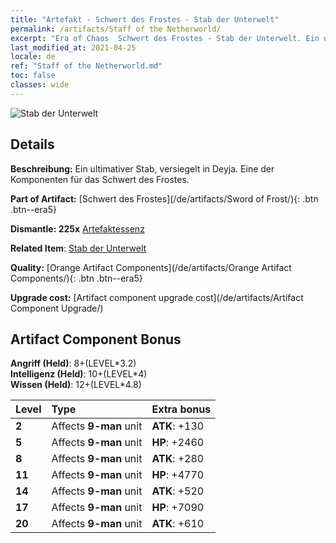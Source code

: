 ```yaml
---
title: "Artefakt - Schwert des Frostes - Stab der Unterwelt"
permalink: /artifacts/Staff of the Netherworld/
excerpt: "Era of Chaos  Schwert des Frostes - Stab der Unterwelt. Ein ultimativer Stab, versiegelt in Deyja. Eine der Komponenten für das Schwert des Frostes."
last_modified_at: 2021-04-25
locale: de
ref: "Staff of the Netherworld.md"
toc: false
classes: wide
---
```


 ![Stab der Unterwelt](/images/t/artifact_40436.png)



## Details

 **Beschreibung:** Ein ultimativer Stab, versiegelt in Deyja. Eine der Komponenten für das Schwert des Frostes.

 **Part of Artifact:** [Schwert des Frostes](/de/artifacts/Sword of Frost/){: .btn .btn--era5}

 **Dismantle: 225x** [Artefaktessenz](/ItemsDE/con_905/)

 **Related Item**: [Stab der Unterwelt](/ItemsDE/art_165/)

 **Quality:** [Orange Artifact Components](/de/artifacts/Orange Artifact Components/){: .btn .btn--era5}

 **Upgrade cost:** [Artifact component upgrade cost](/de/artifacts/Artifact Component Upgrade/)

## Artifact Component Bonus

  **Angriff (Held)**: 8+(LEVEL\*3.2)<br/>**Intelligenz (Held)**: 10+(LEVEL\*4)<br/>**Wissen (Held)**: 12+(LEVEL\*4.8)

  |  Level  | Type |    Extra bonus  | 
  |:--------|:-----|:----------------| 
  | **2** | Affects **9-man** unit | **ATK**: +130 | 
  | **5** | Affects **9-man** unit | **HP**: +2460 | 
  | **8** | Affects **9-man** unit | **ATK**: +280 | 
  | **11** | Affects **9-man** unit | **HP**: +4770 | 
  | **14** | Affects **9-man** unit | **ATK**: +520 | 
  | **17** | Affects **9-man** unit | **HP**: +7090 | 
  | **20** | Affects **9-man** unit | **ATK**: +610 | 

